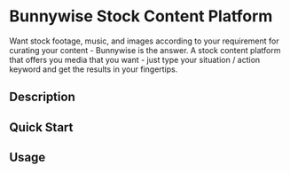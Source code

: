 # Bunnywise Stock Content Platform
Want stock footage, music, and images according to your requirement for curating your content - Bunnywise is the answer.
A stock content platform that offers you media that you want - just type your situation / action keyword and get the results
in your fingertips.

## Description

## Quick Start

## Usage
